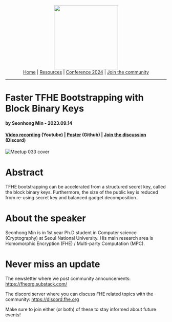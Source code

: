 <!-- Main header navigation -->
<p align="center">
  <img width="200" src="https://user-images.githubusercontent.com/5758427/180978488-db825482-5a58-4c7c-9589-c494a6f0be04.png"><br/>
  <a href="https://fhe-org.github.io">Home</a> | <a href="https://fhe-org.github.io/resources">Resources</a> | <a href="https://fhe-org.github.io/conferences/conference-2024/">Conference 2024</a> | <a href="https://fhe-org.github.io/community">Join the community</a>
</p>
<hr/>
<!-- /Main header navigation -->


# Faster TFHE Bootstrapping with Block Binary Keys
#### by Seonhong Min - 2023.09.14 
#### <a href="https://www.youtube.com/watch?v=SkdnewzruNA&list=PLnbmMskCVh1chnSM8Jjy6Nk3IH6fpn7MM&index=4">Video recording</a> (Youtube) | <a href="https://github.com/FHE-org/fhe-org.github.io/files/12610432/FHE_org__Block_Key_PPT.pdf">Poster</a> (Github) | <a href="https://discord.fhe.org">Join the discussion</a> (Discord)

![Meetup 033 cover](https://github.com/FHE-org/fhe-org.github.io/assets/37557436/66f49cb5-2a41-42df-8a20-cb67889cb95e)


# Abstract

TFHE bootstrapping can be accelerated from a structured secret key, called the block binary keys. Furthermore, the size of the public key is reduced from re-using secret key and balanced gadget decomposition.

# About the speaker

Seonhong Min is in 1st year Ph.D student in Computer science (Cryptography) at Seoul National University. His main research area is Homomorphic Encryption (FHE) / Multi-party Computation (MPC).

# Never miss an update

The newsletter where we post community announcements: https://fheorg.substack.com/

The discord server where you can discuss FHE related topics with the community: https://discord.fhe.org

Make sure to join either (or both) of these to stay informed about future events!
